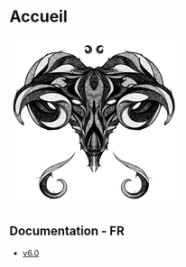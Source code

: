 # Accueil

![](.gitbook/assets/toulousain79.gif)

## Documentation - FR

* [v6.0](https://mysb.gitbook.io/doc/)

